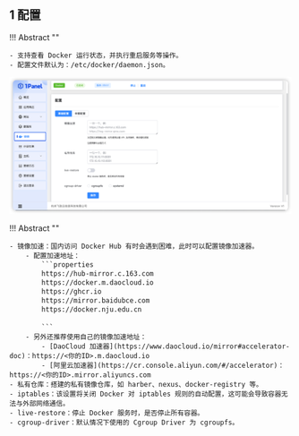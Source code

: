 ## 1 配置

!!! Abstract ""
    
    - 支持查看 Docker 运行状态，并执行重启服务等操作。
    - 配置文件默认为：/etc/docker/daemon.json。

![img.png](../../img/containers/setting.png)

!!! Abstract ""

    - 镜像加速：国内访问 Docker Hub 有时会遇到困难，此时可以配置镜像加速器。
        - 配置加速地址：
            ```properties
            https://hub-mirror.c.163.com
            https://docker.m.daocloud.io
            https://ghcr.io
            https://mirror.baidubce.com
            https://docker.nju.edu.cn

            ```
        - 另外还推荐使用自己的镜像加速地址：
            - [DaoCloud 加速器](https://www.daocloud.io/mirror#accelerator-doc)：https://<你的ID>.m.daocloud.io
            - [阿里云加速器](https://cr.console.aliyun.com/#/accelerator)：https://<你的ID>.mirror.aliyuncs.com
    - 私有仓库：搭建的私有镜像仓库，如 harber、nexus、docker-registry 等。
    - iptables：该设置将关闭 Docker 对 iptables 规则的自动配置，这可能会导致容器无法与外部网络通信。
    - live-restore：停止 Docker 服务时，是否停止所有容器。
    - cgroup-driver：默认情况下使用的 Cgroup Driver 为 cgroupfs。
